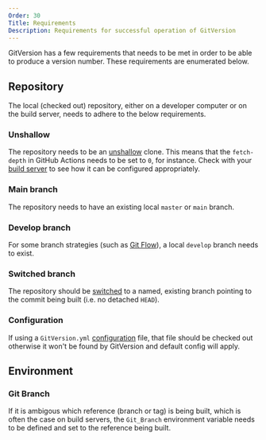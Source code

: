 ```yaml
---
Order: 30
Title: Requirements
Description: Requirements for successful operation of GitVersion
---
```


GitVersion has a few requirements that needs to be met in order to be able to
produce a version number. These requirements are enumerated below.

## Repository

The local (checked out) repository, either on a developer computer or on the
build server, needs to adhere to the below requirements.

### Unshallow

The repository needs to be an [unshallow][git-unshallow] clone. This means
that the `fetch-depth` in GitHub Actions needs to be set to `0`, for instance.
Check with your [build server][build-servers] to see how it can be configured
appropriately.

### Main branch

The repository needs to have an existing local `master` or `main` branch.

### Develop branch

For some branch strategies (such as [Git Flow][gitflow]), a local `develop`
branch needs to exist.

### Switched branch

The repository should be [switched][git-switch] to a named, existing branch
pointing to the commit being built (i.e. no detached `HEAD`).

### Configuration

If using a `GitVersion.yml` [configuration][configuration] file, that file
should be checked out otherwise it won't be found by GitVersion and default
config will apply.

## Environment

### Git Branch

If it is ambigous which reference (branch or tag) is being built, which is often
the case on build servers, the `Git_Branch` environment variable needs to be
defined and set to the reference being built.

[git-switch]: https://git-scm.com/docs/git-switch
[git-unshallow]: https://git-scm.com/docs/git-fetch#Documentation/git-fetch.txt---unshallow
[gitflow]: /docs/learn/git-branching-strategies/gitflow
[build-servers]: /docs/reference/build-servers
[configuration]: /docs/reference/configuration
